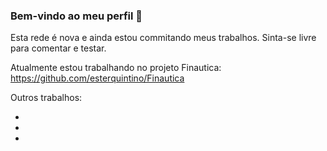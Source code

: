 ### Bem-vindo ao meu perfil 👋

Esta rede é nova e ainda estou commitando meus trabalhos. Sinta-se livre para comentar e testar.

Atualmente estou trabalhando no projeto Finautica: https://github.com/esterquintino/Finautica

Outros trabalhos:

-
-
-
<!--
**esterquintino/esterquintino** is a ✨ _special_ ✨ repository because its `README.md` (this file) appears on your GitHub profile.

Here are some ideas to get you started:

- 🔭 I’m currently working on ...
- 🌱 I’m currently learning ...
- 👯 I’m looking to collaborate on ...
- 🤔 I’m looking for help with ...
- 💬 Ask me about ...
- 📫 How to reach me: ...
- 😄 Pronouns: ...
- ⚡ Fun fact: ...
-->

